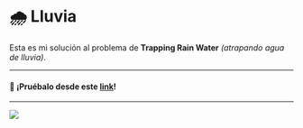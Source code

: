 # 🌧 Lluvia

Esta es mi solución al problema de **Trapping Rain Water** _(atrapando agua de lluvia)_.

---

#### 🚀 ¡Pruébalo desde este [link](https://icaruk.github.io/lluvia/)!

---

![](https://i.gyazo.com/3069d630813dbc57f8c79cfcc033943e.gif)

